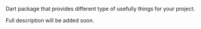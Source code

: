 Dart package that provides different type of usefully things for your project.

Full description will be added soon.
